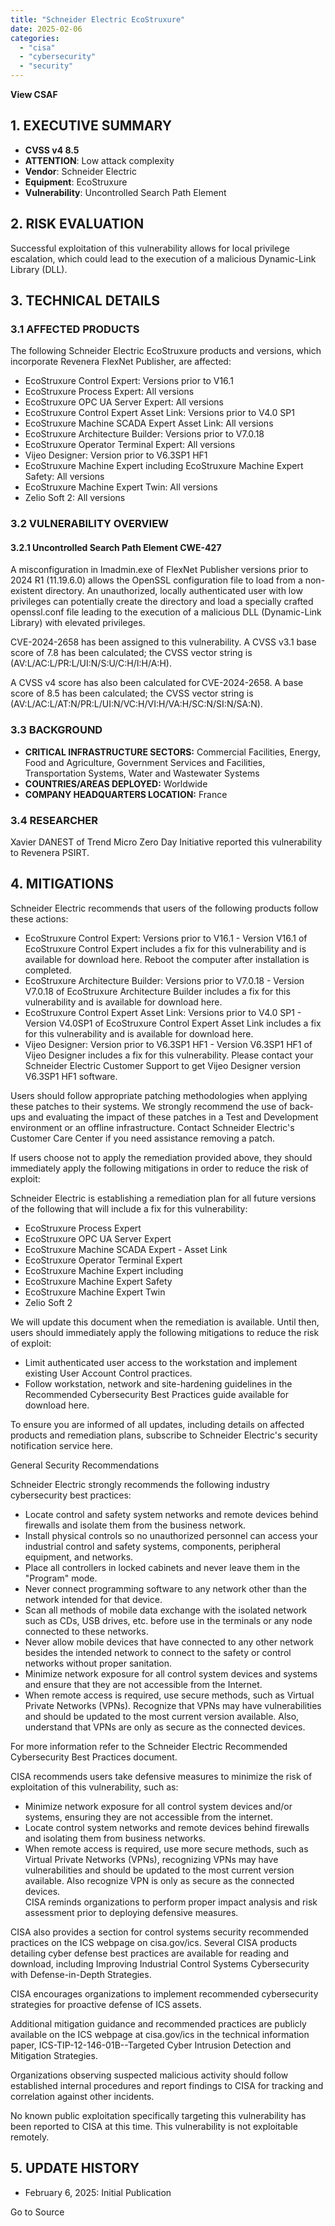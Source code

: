 ```yaml
---
title: "Schneider Electric EcoStruxure"
date: 2025-02-06
categories: 
  - "cisa"
  - "cybersecurity"
  - "security"
---
```


**View CSAF**

## 1\. EXECUTIVE SUMMARY

- **CVSS v4 8.5**
- **ATTENTION**: Low attack complexity
- **Vendor**: Schneider Electric
- **Equipment**: EcoStruxure
- **Vulnerability**: Uncontrolled Search Path Element

## 2\. RISK EVALUATION

Successful exploitation of this vulnerability allows for local privilege escalation, which could lead to the execution of a malicious Dynamic-Link Library (DLL).

## 3\. TECHNICAL DETAILS

### 3.1 AFFECTED PRODUCTS

The following Schneider Electric EcoStruxure products and versions, which incorporate Revenera FlexNet Publisher, are affected:

- EcoStruxure Control Expert: Versions prior to V16.1
- EcoStruxure Process Expert: All versions
- EcoStruxure OPC UA Server Expert: All versions
- EcoStruxure Control Expert Asset Link: Versions prior to V4.0 SP1
- EcoStruxure Machine SCADA Expert Asset Link: All versions
- EcoStruxure Architecture Builder: Versions prior to V7.0.18
- EcoStruxure Operator Terminal Expert: All versions
- Vijeo Designer: Version prior to V6.3SP1 HF1
- EcoStruxure Machine Expert including EcoStruxure Machine Expert Safety: All versions
- EcoStruxure Machine Expert Twin: All versions
- Zelio Soft 2: All versions

### 3.2 VULNERABILITY OVERVIEW

#### **3.2.1** **Uncontrolled Search Path Element CWE-427**

A misconfiguration in lmadmin.exe of FlexNet Publisher versions prior to 2024 R1 (11.19.6.0) allows the OpenSSL configuration file to load from a non-existent directory. An unauthorized, locally authenticated user with low privileges can potentially create the directory and load a specially crafted openssl.conf file leading to the execution of a malicious DLL (Dynamic-Link Library) with elevated privileges.

CVE-2024-2658 has been assigned to this vulnerability. A CVSS v3.1 base score of 7.8 has been calculated; the CVSS vector string is (AV:L/AC:L/PR:L/UI:N/S:U/C:H/I:H/A:H).

A CVSS v4 score has also been calculated for CVE-2024-2658. A base score of 8.5 has been calculated; the CVSS vector string is (AV:L/AC:L/AT:N/PR:L/UI:N/VC:H/VI:H/VA:H/SC:N/SI:N/SA:N).

### 3.3 BACKGROUND

- **CRITICAL INFRASTRUCTURE SECTORS:** Commercial Facilities, Energy, Food and Agriculture, Government Services and Facilities, Transportation Systems, Water and Wastewater Systems
- **COUNTRIES/AREAS DEPLOYED:** Worldwide
- **COMPANY HEADQUARTERS LOCATION:** France

### 3.4 RESEARCHER

Xavier DANEST of Trend Micro Zero Day Initiative reported this vulnerability to Revenera PSIRT.

## 4\. MITIGATIONS

Schneider Electric recommends that users of the following products follow these actions:

- EcoStruxure Control Expert: Versions prior to V16.1 - Version V16.1 of EcoStruxure Control Expert includes a fix for this vulnerability and is available for download here. Reboot the computer after installation is completed.
- EcoStruxure Architecture Builder: Versions prior to V7.0.18 - Version V7.0.18 of EcoStruxure Architecture Builder includes a fix for this vulnerability and is available for download here.
- EcoStruxure Control Expert Asset Link: Versions prior to V4.0 SP1 - Version V4.0SP1 of EcoStruxure Control Expert Asset Link includes a fix for this vulnerability and is available for download here.
- Vijeo Designer: Version prior to V6.3SP1 HF1 - Version V6.3SP1 HF1 of Vijeo Designer includes a fix for this vulnerability. Please contact your Schneider Electric Customer Support to get Vijeo Designer version V6.3SP1 HF1 software.

Users should follow appropriate patching methodologies when applying these patches to their systems. We strongly recommend the use of back-ups and evaluating the impact of these patches in a Test and Development environment or an offline infrastructure. Contact Schneider Electric's Customer Care Center if you need assistance removing a patch.

If users choose not to apply the remediation provided above, they should immediately apply the following mitigations in order to reduce the risk of exploit:

Schneider Electric is establishing a remediation plan for all future versions of the following that will include a fix for this vulnerability:

- EcoStruxure Process Expert
- EcoStruxure OPC UA Server Expert
- EcoStruxure Machine SCADA Expert - Asset Link
- EcoStruxure Operator Terminal Expert
- EcoStruxure Machine Expert including
- EcoStruxure Machine Expert Safety
- EcoStruxure Machine Expert Twin
- Zelio Soft 2

We will update this document when the remediation is available. Until then, users should immediately apply the following mitigations to reduce the risk of exploit:

- Limit authenticated user access to the workstation and implement existing User Account Control practices.
- Follow workstation, network and site-hardening guidelines in the Recommended Cybersecurity Best Practices guide available for download here.

To ensure you are informed of all updates, including details on affected products and remediation plans, subscribe to Schneider Electric's security notification service here.

General Security Recommendations

Schneider Electric strongly recommends the following industry cybersecurity best practices:

- Locate control and safety system networks and remote devices behind firewalls and isolate them from the business network.
- Install physical controls so no unauthorized personnel can access your industrial control and safety systems, components, peripheral equipment, and networks.
- Place all controllers in locked cabinets and never leave them in the "Program" mode.
- Never connect programming software to any network other than the network intended for that device.
- Scan all methods of mobile data exchange with the isolated network such as CDs, USB drives, etc. before use in the terminals or any node connected to these networks.
- Never allow mobile devices that have connected to any other network besides the intended network to connect to the safety or control networks without proper sanitation.
- Minimize network exposure for all control system devices and systems and ensure that they are not accessible from the Internet.
- When remote access is required, use secure methods, such as Virtual Private Networks (VPNs). Recognize that VPNs may have vulnerabilities and should be updated to the most current version available. Also, understand that VPNs are only as secure as the connected devices.

For more information refer to the Schneider Electric Recommended Cybersecurity Best Practices document.

CISA recommends users take defensive measures to minimize the risk of exploitation of this vulnerability, such as:

- Minimize network exposure for all control system devices and/or systems, ensuring they are not accessible from the internet.
- Locate control system networks and remote devices behind firewalls and isolating them from business networks.
- When remote access is required, use more secure methods, such as Virtual Private Networks (VPNs), recognizing VPNs may have vulnerabilities and should be updated to the most current version available. Also recognize VPN is only as secure as the connected devices.  
    CISA reminds organizations to perform proper impact analysis and risk assessment prior to deploying defensive measures.

CISA also provides a section for control systems security recommended practices on the ICS webpage on cisa.gov/ics. Several CISA products detailing cyber defense best practices are available for reading and download, including Improving Industrial Control Systems Cybersecurity with Defense-in-Depth Strategies.

CISA encourages organizations to implement recommended cybersecurity strategies for proactive defense of ICS assets.

Additional mitigation guidance and recommended practices are publicly available on the ICS webpage at cisa.gov/ics in the technical information paper, ICS-TIP-12-146-01B--Targeted Cyber Intrusion Detection and Mitigation Strategies.

Organizations observing suspected malicious activity should follow established internal procedures and report findings to CISA for tracking and correlation against other incidents.

No known public exploitation specifically targeting this vulnerability has been reported to CISA at this time. This vulnerability is not exploitable remotely.

## 5\. UPDATE HISTORY

- February 6, 2025: Initial Publication

Go to Source
